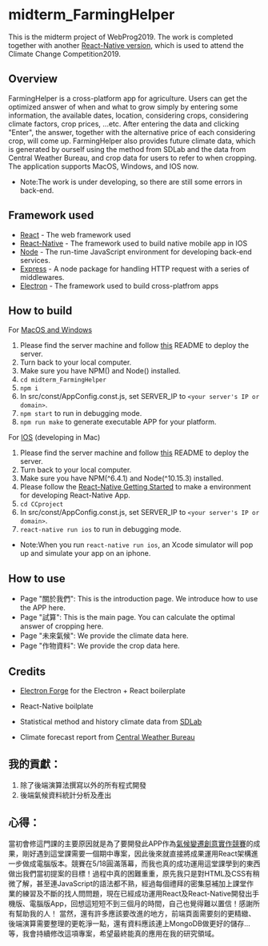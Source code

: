 # midterm_FarmingHelper
This is the midterm project of WebProg2019. The work is completed together with another [React-Native version](https://github.com/qa4510qa/CCproject), which is used to attend the Climate Change Competition2019. 

## Overview
FarmingHelper is a cross-platform app for agriculture.
Users can get the optimized answer of when and what to grow simply by entering some information, the available dates, location, considering crops, considering climate factors, crop prices, ...etc.
After entering the data and clicking "Enter", the answer, together with the alternative price of each considering crop, will come up.
FarmingHelper also provides future climate data, which is generated by ourself using the method from SDLab and the data from Central Weather Bureau, and crop data for users to refer to when cropping.
The application supports MacOS, Windows, and IOS now.
* Note:The work is under developing, so there are still some errors in back-end.

## Framework used
* [React](https://reactjs.org/) - The web framework used
* [React-Native](https://facebook.github.io/react-native/) - The framework used to build native mobile app in IOS 
* [Node](https://nodejs.org/) - The run-time JavaScript environment for developing back-end services.
* [Express](https://expressjs.com) - A node package for handling HTTP request with a series of middlewares.
* [Electron](https://electronjs.org/) - The framework used to build cross-platfrom apps

## How to build
For [MacOS and Windows](https://github.com/qa4510qa/midterm_FarmingHelper/blob/master/README.md)
1. Please find the server machine and follow [this](https://github.com/qa4510qa/midterm_FarmingHelperServer) README to deploy the server.
2. Turn back to your local computer.
3. Make sure you have NPM() and Node() installed.
4. `cd midterm_FarmingHelper`
5. `npm i`
6. In src/const/AppConfig.const.js, set SERVER_IP to `<your server's IP or domain>`.
7. `npm start` to run in debugging mode.
8. `npm run make` to generate executable APP for your platform.

For [IOS](https://github.com/qa4510qa/CCproject) (developing in Mac)
1. Please find the server machine and follow [this](https://github.com/qa4510qa/midterm_FarmingHelperServer) README to deploy the server.
2. Turn back to your local computer.
3. Make sure you have NPM(^6.4.1) and Node(^10.15.3) installed.
4. Please follow the [React-Native Getting Started](https://facebook.github.io/react-native/docs/getting-started) to make a environment for developing React-Native App.
5. `cd CCproject`
6. In src/const/AppConfig.const.js, set SERVER_IP to `<your server's IP or domain>`.
7. `react-native run ios` to run in debugging mode.

* Note:When you run `react-native run ios`, an Xcode simulator will pop up and simulate your app on an iphone.

## How to use
* Page "關於我們": This is the introduction page. We introduce how to use the APP here.
* Page "試算": This is the main page. You can calculate the optimal answer of cropping here.
* Page "未來氣候": We provide the climate data here.
* Page "作物資料": We provide the crop data here.

## Credits
* [Electron Forge](https://electronforge.io) for the Electron + React boilerplate
* React-Native boilplate

* Statistical method and history climate data from [SDLab](http://sdl.ae.ntu.edu.tw)
* Climate forecast report from [Central Weather Bureau](https://www.cwb.gov.tw/V7/climate/climate_info/forecast/forecast_2.html)

## 我的貢獻：
1. 除了後端演算法撰寫以外的所有程式開發
2. 後端氣候資料統計分析及產出
## 心得：
當初會修這門課的主要原因就是為了要開發此APP作為[氣候變遷創意實作競賽](https://climatechange.tw/Creative/CompetitionMethod)的成果，剛好遇到這堂課需要一個期中專案，因此後來就直接將成果運用React架構進一步做成電腦版本。競賽在5/18圓滿落幕，而我也真的成功運用這堂課學到的東西做出我們當初提案的目標！過程中真的困難重重，原先我只是對HTML及CSS有稍微了解，甚至連JavaScript的語法都不熟，經過每個禮拜的密集惡補加上課堂作業的練習及不斷的找人問問題，現在已經成功運用React及React-Native開發出手機版、電腦版App，回想這短短不到三個月的時間，自己也覺得難以置信！感謝所有幫助我的人！
當然，還有許多應該要改進的地方，前端頁面需要刻的更精緻、後端演算需要整理的更乾淨一點，還有資料應該連上MongoDB做更好的儲存...等，我會持續修改這項專案，希望最終能真的應用在我的研究領域。